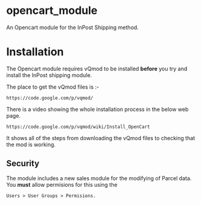 opencart_module
===============

An Opencart module for the InPost Shipping method.

Installation
============

The Opencart module requires vQmod to be installed **before** you try and install the InPost shipping module.

The place to get the vQmod files is :-

	https://code.google.com/p/vqmod/

There is a video showing the whole installation process in the below web page.

	https://code.google.com/p/vqmod/wiki/Install_OpenCart

It shows all of the steps from downloading the vQmod files to checking that the mod is working.

## Security

The module includes a new sales module for the modifying of Parcel data. You **must** allow permisions for this using the

	Users > User Groups > Permisions.

